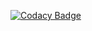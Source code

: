 [![Codacy Badge](https://app.codacy.com/project/badge/Grade/c7ea843b598d401594e9fc135d46abd9)](https://www.codacy.com/gh/rodrigogirao/track-pack-correios-lib/dashboard?utm_source=github.com&utm_medium=referral&utm_content=rodrigogirao/track-pack-correios-lib&utm_campaign=Badge_Grade)
